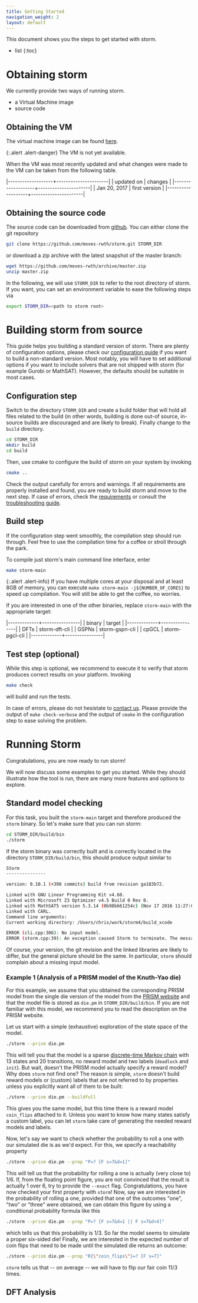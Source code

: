 ```yaml
---
title: Getting Started
navigation_weight: 2
layout: default
---
```


This document shows you the steps to get started with storm.

- list
{:toc}

# Obtaining storm

We currently provide two ways of running storm. 

- a Virtual Machine image 
- source code

## Obtaining the VM

The virtual machine image can be found [here](link).

{:.alert .alert-danger} 
The VM is not yet available.

When the VM was most recently updated and what changes were made to the VM can be taken from the following table.

|-------------------+----------------------|
| updated on        | changes              |
|-------------------+----------------------|
| Jan 20, 2017      | first version        |
|-------------------+----------------------| 

## Obtaining the source code

The source code can be downloaded from [github](https://github.com/moves-rwth/storm). You can either clone the git repository
```bash
git clone https://github.com/moves-rwth/storm.git STORM_DIR
```
or download a zip archive with the latest snapshot of the master branch:
```bash
wget https://github.com/moves-rwth/archive/master.zip
unzip master.zip
```
In the following, we will use `STORM_DIR` to refer to the root directory of storm. If you want, you can set an environment variable to ease the following steps via
```bash
export STORM_DIR=<path to storm root>
```

# Building storm from source

This guide helps you building a standard version of storm. There are plenty of configuration options, please check our [configuration guide](documentation/installation/configuration-guide.html) if you want to build a non-standard version. Most notably, you will have to set additional options if you want to include solvers that are not shipped with storm (for example Gurobi or MathSAT). However, the defaults should be suitable in most cases.

## Configuration step

Switch to the directory `STORM_DIR` and create a build folder that will hold all files related to the build (in other words, building is done out-of source, in-source builds are discouraged and are likely to break). Finally change to the `build` directory.

```bash
cd STORM_DIR
mkdir build
cd build
```

Then, use cmake to configure the build of storm on your system by invoking

```bash
cmake ..
```

Check the output carefully for errors and warnings. If all requirements are properly installed and found, you are ready to build storm and move to the next step. If case of errors, check the [requirements](documentation/installation/requirements.html) or consult the [troubleshooting guide](documentation/installation/troubleshooting).

## Build step

If the configuration step went smoothly, the compilation step should run through. Feel free to use the compilation time for a coffee or stroll through the park.

To compile just storm's main command line interface, enter

```bash
make storm-main
```

{:.alert .alert-info}
If you have multiple cores at your disposal and at least 8GB of memory, you can execute 
`make storm-main -j${NUMBER_OF_CORES}` to speed up compilation. You will still be able to get the coffee, no worries.

If you are interested in one of the other binaries, replace `storm-main` with the appropriate target:

|-------------+----------------|
| binary      | target         |
|-------------+----------------|
| DFTs        | storm-dft-cli  |
| GSPNs       | storm-gspn-cli |
| cpGCL       | storm-pgcl-cli |
|-------------+----------------| 


## Test step (optional)

While this step is optional, we recommend to execute it to verify that storm produces correct results on your platform. Invoking

```bash
make check
```

will build and run the tests. 

In case of errors, please do not hesistate to [contact us](about.html#people-behind-storm). Please provide the output of ```make check-verbose``` and the output of `cmake` in the configuration step to ease solving the problem.

# Running Storm

Congratulations, you are now ready to run storm!

We will now discuss some examples to get you started. While they should illustrate how the tool is run, there are many more features and options to explore.

## Standard model checking

For this task, you built the `storm-main` target and therefore produced the `storm` binary. So let's make sure that you can run storm:

```bash
cd STORM_DIR/build/bin
./storm
```

If the storm binary was correctly built and is correctly located in the directory `STORM_DIR/build/bin`, this should produce output similar to

```bash
Storm
---------------

version: 0.10.1 (+398 commits) build from revision ga183b72.

Linked with GNU Linear Programming Kit v4.60.
Linked with Microsoft Z3 Optimizer v4.5 Build 0 Rev 0.
Linked with MathSAT5 version 5.3.14 (0b98b661254c) (Nov 17 2016 11:27:06, gmp 5.1.3, clang/LLVM 6.0, 64-bit).
Linked with CARL.
Command line arguments: 
Current working directory: /Users/chris/work/storm4/build_xcode

ERROR (cli.cpp:306): No input model.
ERROR (storm.cpp:39): An exception caused Storm to terminate. The message of the exception is: No input model.
```

Of course, your version, the git revision and the linked libraries are likely to differ, but the general picture should be the same. In particular, `storm` should complain about a missing input model. 

### Example 1 (Analysis of a PRISM model of the Knuth-Yao die)

For this example, we assume that you obtained the corresponding PRISM model from the single die version of the model from the [PRISM website](http://www.prismmodelchecker.org/casestudies/dice.php) and that the model file is stored as `die.pm` in `STORM_DIR/build/bin`. If you are not familiar with this model, we recommend you to read the description on the PRISM website.

Let us start with a simple (exhaustive) exploration of the state space of the model.

```bash
./storm --prism die.pm
```

This will tell you that the model is a sparse [discrete-time Markov chain](models) with 13 states and 20 transitions, no reward model and two labels (`deadlock` and `init`). But wait, doesn't the PRISM model actually specify a reward model? Why does `storm` not find one? The reason is simple, `storm` doesn't build reward models or (custom) labels that are not referred to by properties unless you explicitly want all of them to be built:

```bash
./storm --prism die.pm --buildfull
```

This gives you the same model, but this time there is a reward model `coin_flips` attached to it. Unless you want to know how many states satisfy a custom label, you can let `storm` take care of generating the needed reward models and labels.

Now, let's say we want to check whether the probability to roll a one with our simulated die is as we'd expect. For this, we specify a reachability property

```bash
./storm --prism die.pm --prop "P=? [F s=7&d=1]"
```

This will tell us that the probability for rolling a one is actually (very close to) 1/6. If, from the floating point figure, you are not convinced that the result is actually 1 over 6, try to provide the `--exact` flag. Congratulations, you have now checked your first property with `storm`! Now, say we are interested in the probability of rolling a one, provided that one of the outcomes "one", "two" or "three" were obtained, we can obtain this figure by using a conditional probability formula like this

```bash
./storm --prism die.pm --prop "P=? [F s=7&d=1 || F s=7&d<4]"
```

which tells us that this probability is 1/3. So far the model seems to simulate a proper six-sided die! Finally, we are interested in the expected number of coin flips that need to be made until the simulated die returns an outcome:

```bash
./storm --prism die.pm --prop "R{\"coin_flips\"}=? [F s=7]"
```

`storm` tells us that -- on average -- we will have to flip our fair coin 11/3 times.

## DFT Analysis




